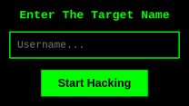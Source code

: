 <html lang="id">
<head>
  <meta charset="UTF-8">
  <title>HACKER TERMINAL PRO V4</title>
  <style>
    html, body {
      margin: 0;
      padding: 0;
      background: #000;
      color: #00FF00;
      font-family: 'Courier New', monospace;
      overflow: hidden;
    }
    #terminal {
      padding: 20px;
      height: 100vh;
      overflow-y: scroll;
      white-space: pre-wrap;
    }
    #formOverlay {
      position: fixed;
      top: 0; left: 0;
      width: 100%;
      height: 100%;
      background: black;
      display: flex;
      flex-direction: column;
      justify-content: center;
      align-items: center;
      z-index: 99;
    }
    input {
      padding: 12px;
      width: 300px;
      font-size: 18px;
      background: #000;
      border: 2px solid #00ff00;
      color: #00ff00;
      margin-bottom: 20px;
      font-family: 'Courier New', monospace;
    }
    button {
      padding: 12px 30px;
      font-size: 20px;
      background: #00ff00;
      color: black;
      border: none;
      cursor: pointer;
      font-weight: bold;
    }
    .cursor {
      display: inline-block;
      animation: blink 1s step-start infinite;
    }
    @keyframes blink {
      50% { opacity: 0; }
    }
    .progress-bar {
      display: inline-block;
      width: 0;
      height: 15px;
      background-color: #00ff00;
      animation: load 3s linear forwards;
      margin-bottom: 10px;
    }
    @keyframes load {
      from { width: 0; }
      to { width: 100%; }
    }
  </style>
</head>
<body>

  <div id="formOverlay">
    <h2 style="color: #00ff00; font-family: 'Courier New';">Enter The Target Name</h2>
    <input type="text" id="targetName" placeholder="Username...">
    <button onclick="start()">Start Hacking</button>
  </div>

  <div id="terminal"><span class="cursor">█</span></div>

  <audio id="beep" src="https://www.soundjay.com/button/beep-07.wav" preload="auto"></audio>

  <script>
    const terminal = document.getElementById("terminal");
    const beep = document.getElementById("beep");
    const cursor = document.querySelector(".cursor");
    const formOverlay = document.getElementById("formOverlay");

    let target = "";
    let index = 0;

    function start() {
      target = document.getElementById("targetName").value || "Target Tidak Diketahui";
      formOverlay.style.display = 'none';
      document.documentElement.requestFullscreen?.();
      simulateTyping();
    }

    const generateFakeData = () => ([
      `[✔] Menghubungkan ke satelit global...`,
      `[✔] Satelit terkoneksi, mendapatkan akses root...`,
      `[✔] Mendeteksi target: ${target}`,
      `[✔] Nama lengkap: ${target} Ahmad Putra Nurrohim`,
      `[✔] Username Instagram: @${target.toLowerCase().replace(/\s/g, "_")}ahmad_putra_31`,
      `[✔] Email: ${target.toLowerCase().replace(/\s/g, ".")}put31@gmail.com`,
      `[✔] Nomor HP: +62 812-5673-2435`,
      `[✔] Lokasi terakhir: Desa Pandu Senjaya${Math.floor(Math.random()*100+1)}, Kalimantan Tengah`,
      `[✔] Wajah terdeteksi: https://thispersondoesnotexist.com/`,
      `[✔] Membuka kamera depan target...`,
      `[✔] Audio mic terekam: "Ip : *********"`,
      `[✔] Membuka aplikasi terakhir: TikTok & Mobile Legends`,
      `[✔] Mengunduh semua data rahasia...`,
      "██████████████████████████████████████████████████ 100%",
      `[✔] Menghapus jejak digital dan log jaringan...`,
      `[✔] Semua data berhasil dicuri dan diamankan 💾`,
      `[✔] Proses hack terhadap ${target} berhasil ✅`
    ]);

    const fakeData = generateFakeData();

    function simulateTyping() {
      if (index < fakeData.length) {
        if (fakeData[index].includes("████")) {
          const bar = document.createElement("div");
          bar.className = "progress-bar";
          terminal.insertBefore(bar, cursor);
          terminal.scrollTop = terminal.scrollHeight;
        } else {
          const line = document.createElement("div");
          line.textContent = fakeData[index];
          terminal.insertBefore(line, cursor);
          beep.play();
          terminal.scrollTop = terminal.scrollHeight;
        }
        index++;
        setTimeout(simulateTyping, 1500);
      } else {
        cursor.remove();
      }
    }
  </script>
</body>
</html>
